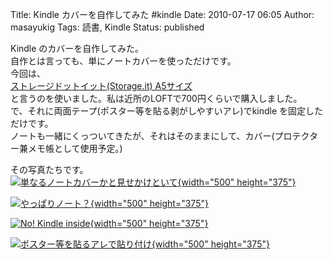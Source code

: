 Title: Kindle カバーを自作してみた #kindle
Date: 2010-07-17 06:05
Author: masayukig
Tags: 読書, Kindle
Status: published

Kindle のカバーを自作してみた。  
自作とは言っても、単にノートカバーを使っただけです。  
今回は、[  
ストレージドットイット(Storage.it) A5サイズ  
](http://pt.afl.rakuten.co.jp/c/000f5254.872e6b72/?url=http%3a%2f%2fitem.rakuten.co.jp%2fgraphia-marks%2fsti-nb1-br%2f)と言うのを使いました。私は近所のLOFTで700円くらいで購入しました。  
で、それに両面テープ(ポスター等を貼る剥がしやすいアレ)でkindle
を固定しただけです。  
ノートも一緒にくっついてきたが、それはそのままにして、カバー(プロテクター兼メモ帳として使用予定。)

その写真たちです。  
[![単なるノートカバーかと見せかけといて](http://farm5.static.flickr.com/4116/4796875727_3ec65c8249.jpg){width="500"
height="375"}](http://www.flickr.com/photos/masayun/4796875727/ "単なるノートカバーかと見せかけといて by masayukig, on Flickr")

[![やっぱりノート？](http://farm5.static.flickr.com/4120/4796876355_4f6c4e06e1.jpg){width="500"
height="375"}](http://www.flickr.com/photos/masayun/4796876355/ "やっぱりノート？ by masayukig, on Flickr")

[![No! Kindle
inside](http://farm5.static.flickr.com/4116/4797505686_2aecf173c1.jpg){width="500"
height="375"}](http://www.flickr.com/photos/masayun/4797505686/ "No! Kindle inside by masayukig, on Flickr")

[![ポスター等を貼るアレで貼り付け](http://farm5.static.flickr.com/4102/4797506218_b7107cac4a.jpg){width="500"
height="375"}](http://www.flickr.com/photos/masayun/4797506218/ "ポスター等を貼るアレで貼り付け by masayukig, on Flickr")
